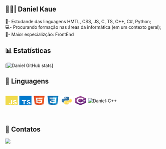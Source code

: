 ##  🧑‍💻| Daniel Kaue

📖- Estudande das linguagens HMTL, CSS, JS, C, TS, C++, C#, Python;
<br>
💻- Procurando formação nas áreas da informática (em um contexto geral);
<br>
🚪- Maior especializção: FrontEnd

## 📊 Estatísticas

[![Daniel GitHub stats](https://github-readme-stats.vercel.app/api?username=DanielKaue&theme=dark&include_all_commits=true)]
## 📱 Linguagens

<div style="display: inline_block"><br>
  <img align="center" alt="Daniel-Js" height="30" width="40" src="https://raw.githubusercontent.com/devicons/devicon/master/icons/javascript/javascript-plain.svg">
  <img align="center" alt="Daniel-Ts" height="30" width="40" src="https://raw.githubusercontent.com/devicons/devicon/master/icons/typescript/typescript-plain.svg">
  <img align="center" alt="Daniel-HTML" height="30" width="40" src="https://raw.githubusercontent.com/devicons/devicon/master/icons/html5/html5-original.svg">
  <img align="center" alt="Daniel-CSS" height="30" width="40" src="https://raw.githubusercontent.com/devicons/devicon/master/icons/css3/css3-original.svg">
  <img align="center" alt="Daniel-Python" height="30" width="40" src="https://raw.githubusercontent.com/devicons/devicon/master/icons/python/python-original.svg">
  <img align="center" alt="Daniel-Csharp" height="30" width="40" src="https://raw.githubusercontent.com/devicons/devicon/master/icons/csharp/csharp-original.svg">
 <img align="center" alt="Daniel-C++" height="30" width="40" <img src="https://cdn.jsdelivr.net/gh/devicons/devicon@latest/icons/cplusplus/cplusplus-original.svg" >

</div>
<br>
<br>
<div> 

## 💬 Contatos

<!-- Fora do ar - temporario: <a href="#" target="_blank">Fora do ar - Temporario<img src="https://img.shields.io/badge/-Instagram-%23E4405F?style=for-the-badge&logo=instagram&logoColor=white" target="_blank"></a> -->
  <a href = "mailto:danielkaue435@gmail.com"><img src="https://img.shields.io/badge/-Gmail-%23333?style=for-the-badge&logo=gmail&logoColor=white" target="_blank"></a>
  
</div>
